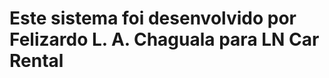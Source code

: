 # Este sistema foi desenvolvido por Felizardo L. A. Chaguala para LN Car Rental 

<!-- 
    storePassword=Chaguala2
    keyPassword=Chaguala2
    keyAlias=Chaguala2
    storeFile=keystore.jks 
-->

<!-- Como fazer o deploy do web para o render.com -->